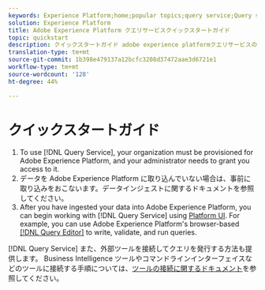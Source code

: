 ```yaml
---
keywords: Experience Platform;home;popular topics;query service;Query service;query
solution: Experience Platform
title: Adobe Experience Platform クエリサービスクイックスタートガイド
topic: quickstart
description: クイックスタートガイド adobe experience platformクエリサービスの
translation-type: tm+mt
source-git-commit: 1b398e479137a12bcfc3208d37472aae3d6721e1
workflow-type: tm+mt
source-wordcount: '128'
ht-degree: 44%

---
```



# クイックスタートガイド

1. To use [!DNL Query Service], your organization must be provisioned for Adobe Experience Platform, and your administrator needs to grant you access to it.
2. データを Adobe Experience Platform に取り込んでいない場合は、事前に取り込みをおこないます。データインジェストに関するドキュメントを参照してください。
3. After you have ingested your data into Adobe Experience Platform, you can begin working with [!DNL Query Service] using [Platform UI](ui/overview.md). For example, you can use Adobe Experience Platform&#39;s browser-based [[!DNL Query Editor]](ui/user-guide.md) to write, validate, and run queries.


[!DNL Query Service] また、外部ツールを接続してクエリを発行する方法も提供します。 Business Intelligence ツールやコマンドラインインターフェイスなどのツールに接続する手順については、[ツールの接続に関するドキュメント](clients/overview.md)を参照してください。

